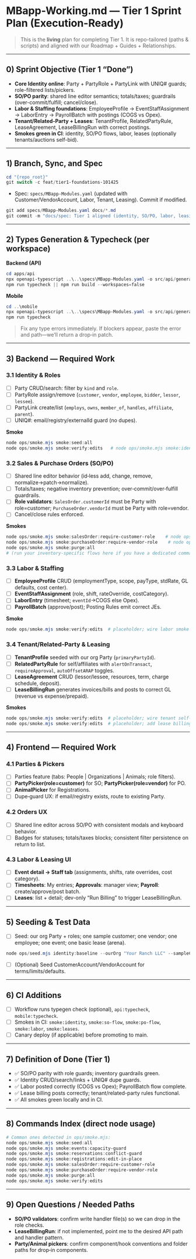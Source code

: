 # MBapp-Working.md — Tier 1 Sprint Plan (Execution-Ready)

> This is the **living** plan for completing Tier 1. It is repo-tailored (paths & scripts) and aligned with our Roadmap + Guides + Relationships.

---

## 0) Sprint Objective (Tier 1 “Done”)
- **Core Identity online**: Party + PartyRole + PartyLink with UNIQ# guards; role-filtered lists/pickers.
- **SO/PO parity**: shared line editor semantics; totals/taxes; guardrails (over-commit/fulfill; cancel/close).
- **Labor & Staffing foundations**: EmployeeProfile → EventStaffAssignment → LaborEntry → PayrollBatch with postings (COGS vs Opex).
- **Tenant/Related-Party + Leases**: TenantProfile, RelatedPartyRule, LeaseAgreement, LeaseBillingRun with correct postings.
- **Smokes green in CI**: identity, SO/PO flows, labor, leases (optionally tenants/auctions self-bid).

---

## 1) Branch, Sync, and Spec
```powershell
cd "{repo_root}"
git switch -c feat/tier1-foundations-101425
```
- Spec: `specs/MBapp-Modules.yaml` (updated with Customer/VendorAccount, Labor, Tenant, Leasing). Commit if modified.
```powershell
git add specs/MBapp-Modules.yaml docs/*.md
git commit -m "docs/spec: Tier 1 aligned (identity, SO/PO, labor, leasing, tenant)"
```

---

## 2) Types Generation & Typecheck (per workspace)
**Backend (API)**
```powershell
cd apps/api
npx openapi-typescript ..\..\specs\MBapp-Modules.yaml -o src/api/generated-types.d.ts
npm run typecheck || npm run build --workspaces=false
```

**Mobile**
```powershell
cd ..\mobile
npx openapi-typescript ..\..\specs\MBapp-Modules.yaml -o src/api/generated-types.d.ts
npm run typecheck
```

> Fix any type errors immediately. If blockers appear, paste the error and path—we’ll return a drop‑in patch.

---

## 3) Backend — Required Work
### 3.1 Identity & Roles
- [ ] Party CRUD/search: filter by `kind` and `role`.
- [ ] PartyRole assign/remove (`customer`, `vendor`, `employee`, `bidder`, `lessor`, `lessee`).
- [ ] PartyLink create/list (`employs`, `owns`, `member_of`, `handles`, `affiliate`, `parent`).  
- [ ] UNIQ#: email/registry/externalId guard (no dupes).

**Smoke**
```powershell
node ops/smoke.mjs smoke:seed:all
node ops/smoke.mjs smoke:verify:edits   # node ops/smoke.mjs smoke:identity:party-roles
```

### 3.2 Sales & Purchase Orders (SO/PO)
- [ ] Shared line editor behavior (id‑less add, change, remove, normalize→patch→normalize).
- [ ] Totals/taxes; negative inventory prevention; over‑commit/over‑fulfill guardrails.
- [ ] **Role validators**: `SalesOrder.customerId` must be Party with role=customer; `PurchaseOrder.vendorId` must be Party with role=vendor.
- [ ] Cancel/close rules enforced.

**Smokes**
```powershell
node ops/smoke.mjs smoke:salesOrder:require-customer-role    # node ops/smoke.mjs smoke:salesOrder:flow
node ops/smoke.mjs smoke:purchaseOrder:require-vendor-role    # node ops/smoke.mjs smoke:purchaseOrder:flow
node ops/smoke.mjs smoke:purge:all
# (run your inventory-specific flows here if you have a dedicated command)  # node ops/smoke.mjs smoke:guardrails:inventory
```

### 3.3 Labor & Staffing
- [ ] **EmployeeProfile** CRUD (employmentType, scope, payType, stdRate, GL defaults, cost center).
- [ ] **EventStaffAssignment** (role, shift, rateOverride, costCategory).
- [ ] **LaborEntry** (timesheet; `eventId`→COGS else Opex).
- [ ] **PayrollBatch** (approve/post); Posting Rules emit correct JEs.

**Smoke**
```powershell
node ops/smoke.mjs smoke:verify:edits  # placeholder; wire labor smoke when available      # node ops/smoke.mjs smoke:labor:event-direct-labor
```

### 3.4 Tenant/Related-Party & Leasing
- [ ] **TenantProfile** seeded with our org Party (`primaryPartyId`).
- [ ] **RelatedPartyRule** for self/affiliates with `alertOnTransact`, `requireApproval`, `autoOffsetARAP` toggles.
- [ ] **LeaseAgreement** CRUD (lessor/lessee, resources, term, charge schedule, deposit).
- [ ] **LeaseBillingRun** generates invoices/bills and posts to correct GL (revenue vs expense/prepaid).

**Smokes**
```powershell
node ops/smoke.mjs smoke:verify:edits  # placeholder; wire tenant self-bid when available    # node ops/smoke.mjs smoke:tenants:self-bid
node ops/smoke.mjs smoke:verify:edits  # placeholder; add lease billing run when added     # node ops/smoke.mjs smoke:leases:billing-run
```

---

## 4) Frontend — Required Work
### 4.1 Parties & Pickers
- [ ] Parties feature (tabs: People | Organizations | Animals; role filters).
- [ ] **PartyPicker(role=customer)** for SO; **PartyPicker(role=vendor)** for PO.
- [ ] **AnimalPicker** for Registrations.
- [ ] Dupe‑guard UX: if email/registry exists, route to existing Party.

### 4.2 Orders UX
- [ ] Shared line editor across SO/PO with consistent modals and keyboard behavior.
- [ ] Badges for statuses; totals/taxes blocks; consistent filter persistence on return to list.

### 4.3 Labor & Leasing UI
- [ ] **Event detail → Staff tab** (assignments, shifts, rate overrides, cost category).
- [ ] **Timesheets**: My entries; **Approvals**: manager view; **Payroll**: create/approve/post batch.
- [ ] **Leases**: list + detail; dev-only “Run Billing” to trigger LeaseBillingRun.

---

## 5) Seeding & Test Data
- [ ] Seed: our org Party + roles; one sample customer; one vendor; one employee; one event; one basic lease (arena).
```powershell
node ops/seed.mjs identity:baseline --ourOrg "Your Ranch LLC" --sampleCustomer "Blue Sky Farms" --sampleVendor "Hay & Feed Co." --sampleEmployee "Alex Stablehand" --event "Fall Classic 2025"
```
- [ ] (Optional) Seed CustomerAccount/VendorAccount for terms/limits/defaults.

---

## 6) CI Additions
- [ ] Workflow runs typegen check (optional), `api:typecheck`, `mobile:typecheck`.
- [ ] Smokes in CI: `smoke:identity`, `smoke:so-flow`, `smoke:po-flow`, `smoke:labor`, `smoke:leases`.
- [ ] Canary deploy (if applicable) before promoting to main.

---

## 7) Definition of Done (Tier 1)
- ✅ SO/PO parity with role guards; inventory guardrails green.
- ✅ Identity CRUD/search/links + UNIQ# dupe guards.
- ✅ Labor posted correctly (COGS vs Opex); PayrollBatch flow complete.
- ✅ Lease billing posts correctly; tenant/related-party rules functional.
- ✅ All smokes green locally and in CI.

---

## 8) Commands Index (direct node usage)
```powershell
# Common ones detected in ops/smoke.mjs:
node ops/smoke.mjs smoke:seed:all
node ops/smoke.mjs smoke:events:capacity-guard
node ops/smoke.mjs smoke:reservations:conflict-guard
node ops/smoke.mjs smoke:registrations:edit-in-place
node ops/smoke.mjs smoke:salesOrder:require-customer-role
node ops/smoke.mjs smoke:purchaseOrder:require-vendor-role
node ops/smoke.mjs smoke:purge:all
node ops/smoke.mjs smoke:verify:edits
```

---

## 9) Open Questions / Needed Paths
- **SO/PO validators**: confirm write handler file(s) so we can drop in the role checks.
- **LeaseBillingRun**: if not implemented, point me to the desired API path and handler pattern.
- **Party/Animal pickers**: confirm component/hook conventions and folder paths for drop‑in components.
